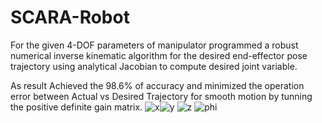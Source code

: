 # SCARA-Robot
For the given 4-DOF parameters of manipulator programmed a robust numerical inverse kinematic algorithm for the desired end-effector pose trajectory using analytical Jacobian to compute desired joint variable.

As result Achieved the 98.6% of accuracy and minimized the operation error between Actual vs Desired Trajectory for smooth motion by tunning the positive definite gain matrix.
![x](https://user-images.githubusercontent.com/44742647/148126631-88ab5911-5f3d-4d91-a585-824aafa00dd4.png)![y](https://user-images.githubusercontent.com/44742647/148126639-6dca7d8a-f7b3-4597-b94a-3e76ae3e212f.png)
![z](https://user-images.githubusercontent.com/44742647/148126642-2f25d254-a52e-4084-a45a-d33941413f55.png)
![phi](https://user-images.githubusercontent.com/44742647/148126644-5daada0c-6adf-42e8-8b83-d96c12c8a100.png)

